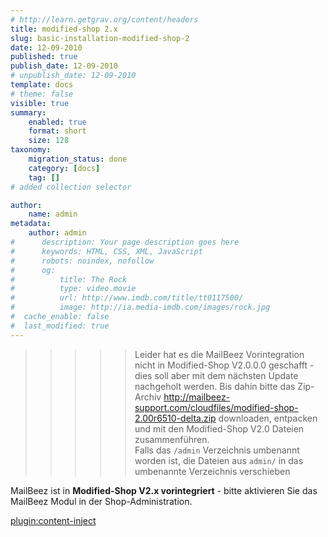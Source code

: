 ```yaml
---
# http://learn.getgrav.org/content/headers
title: modified-shop 2.x
slug: basic-installation-modified-shop-2
date: 12-09-2010
published: true
publish_date: 12-09-2010
# unpublish_date: 12-09-2010
template: docs
# theme: false
visible: true
summary:
    enabled: true
    format: short
    size: 128
taxonomy:
    migration_status: done
    category: [docs]
    tag: []
# added collection selector

author:
    name: admin
metadata:
    author: admin
#      description: Your page description goes here
#      keywords: HTML, CSS, XML, JavaScript
#      robots: noindex, nofollow
#      og:
#          title: The Rock
#          type: video.movie
#          url: http://www.imdb.com/title/tt0117500/
#          image: http://ia.media-imdb.com/images/rock.jpg
#  cache_enable: false
#  last_modified: true
---
```



>>>>> Leider hat es die MailBeez Vorintegration nicht in Modified-Shop V2.0.0.0 geschafft - dies soll aber mit dem nächsten Update nachgeholt werden. Bis dahin bitte das Zip-Archiv <http://mailbeez-support.com/cloudfiles/modified-shop-2.00r6510-delta.zip> downloaden, entpacken und mit den Modified-Shop V2.0 Dateien zusammenführen.<br> Falls das `/admin` Verzeichnis umbenannt worden ist, die Dateien aus `admin/` in das umbenannte Verzeichnis verschieben

MailBeez ist in **Modified-Shop V2.x vorintegriert** - bitte aktivieren Sie das MailBeez Modul in der Shop-Administration.

[plugin:content-inject](/content_blocks/run_installer)